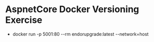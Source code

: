 # AspnetCore Docker Versioning Exercise

- docker run -p 5001:80 --rm endorupgrade:latest --network=host
